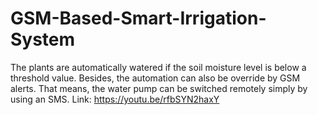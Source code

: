 # GSM-Based-Smart-Irrigation-System
The plants are automatically watered if the soil moisture level is below a threshold value. Besides, the automation can also be override by GSM alerts. That means, the water pump can be switched remotely simply by using an SMS.  Link: https://youtu.be/rfbSYN2haxY
